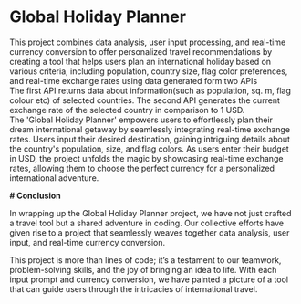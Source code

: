 # Global Holiday Planner
This project combines data analysis, user input processing, and real-time currency conversion to offer personalized travel recommendations by creating  a tool that helps users plan an international holiday based on various criteria, including population, country size, flag color preferences, and real-time exchange rates using data generated form two APIs  
The first API returns data about information(such as population, sq. m, flag colour etc) of selected countries. The second API generates the current exchange rate of the selected country in comparison to 1 USD.  
The 'Global Holiday Planner' empowers users to effortlessly plan their dream international getaway by seamlessly integrating real-time exchange rates. Users input their desired destination, gaining intriguing details about the country's population, size, and flag colors. As users enter their budget in USD, the project unfolds the magic by showcasing real-time exchange rates, allowing them to choose the perfect currency for a personalized international adventure.

**# Conclusion**

In wrapping up the Global Holiday Planner project, we have not just crafted a travel tool but a shared adventure in coding. 
Our collective efforts have given rise to a project that seamlessly weaves together data analysis, user input, and real-time currency conversion.

This project is more than lines of code; it’s a testament to our teamwork, problem-solving skills, and the joy of bringing an idea to life. 
With each input prompt and currency conversion, we have painted a picture of a tool that can guide users through the intricacies of international travel.
